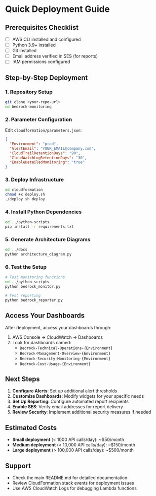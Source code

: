 # Quick Deployment Guide

## Prerequisites Checklist
- [ ] AWS CLI installed and configured
- [ ] Python 3.9+ installed
- [ ] Git installed
- [ ] Email address verified in SES (for reports)
- [ ] IAM permissions configured

## Step-by-Step Deployment

### 1. Repository Setup
```bash
git clone <your-repo-url>
cd bedrock-monitoring
```

### 2. Parameter Configuration
Edit `cloudformation/parameters.json`:
```json
{
  "Environment": "prod",
  "AlertEmail": "YOUR_EMAIL@company.com",
  "CloudTrailRetentionDays": "90",
  "CloudWatchLogRetentionDays": "30",
  "EnableDetailedMonitoring": "true"
}
```

### 3. Deploy Infrastructure
```bash
cd cloudformation
chmod +x deploy.sh
./deploy.sh deploy
```

### 4. Install Python Dependencies
```bash
cd ../python-scripts
pip install -r requirements.txt
```

### 5. Generate Architecture Diagrams
```bash
cd ../docs
python architecture_diagram.py
```

### 6. Test the Setup
```bash
# Test monitoring functions
cd ../python-scripts
python bedrock_monitor.py

# Test reporting
python bedrock_reporter.py
```

## Access Your Dashboards

After deployment, access your dashboards through:
1. AWS Console → CloudWatch → Dashboards
2. Look for dashboards named:
   - `Bedrock-Technical-Operations-{Environment}`
   - `Bedrock-Management-Overview-{Environment}`
   - `Bedrock-Security-Monitoring-{Environment}`
   - `Bedrock-Cost-Usage-{Environment}`

## Next Steps

1. **Configure Alerts**: Set up additional alert thresholds
2. **Customize Dashboards**: Modify widgets for your specific needs
3. **Set Up Reporting**: Configure automated report recipients
4. **Enable SES**: Verify email addresses for report delivery
5. **Review Security**: Implement additional security measures if needed

## Estimated Costs
- **Small deployment** (< 1000 API calls/day): ~$50/month
- **Medium deployment** (< 10,000 API calls/day): ~$150/month
- **Large deployment** (> 100,000 API calls/day): ~$500/month

## Support
- Check the main README.md for detailed documentation
- Review CloudFormation stack events for deployment issues
- Use AWS CloudWatch Logs for debugging Lambda functions